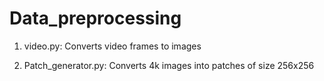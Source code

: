 # Data_preprocessing

1. video.py: Converts video frames to images

2. Patch_generator.py: Converts 4k images into patches of size 256x256
